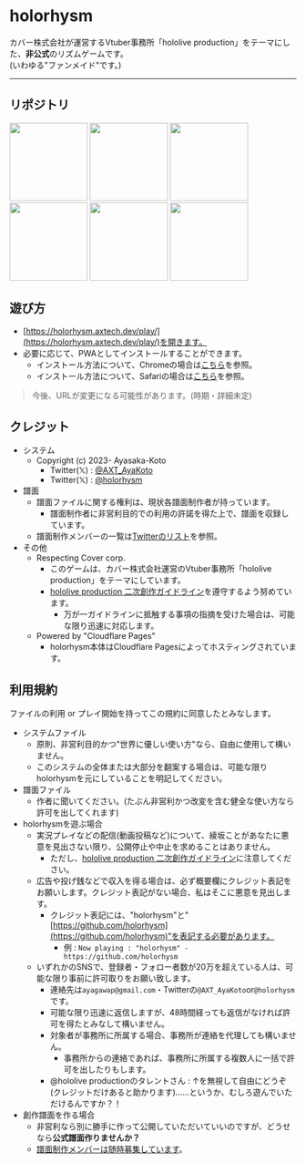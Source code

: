# holorhysm

カバー株式会社が運営するVtuber事務所「hololive production」をテーマにした、**非公式**のリズムゲームです。  
(いわゆる"ファンメイド"です。)

---

## リポジトリ

<a href="https://github.com/holorhysm/.github"><img src="https://cdn.jsdelivr.net/gh/holorhysm/.github/assets/repo-thumbnail/github.png" width="137px"></a>
<a href="https://github.com/holorhysm/system"><img src="https://cdn.jsdelivr.net/gh/holorhysm/.github/assets/repo-thumbnail/system.png" width="137px"></a>
<a href="https://github.com/holorhysm/holorhysm.github.io"><img src="https://cdn.jsdelivr.net/gh/holorhysm/.github/assets/repo-thumbnail/github.io.png" width="137px"></a>
<a href="https://github.com/holorhysm/editor"><img src="https://cdn.jsdelivr.net/gh/holorhysm/.github/assets/repo-thumbnail/editor.png" width="137px"></a>
<a href="https://github.com/holorhysm/promotion"><img src="https://cdn.jsdelivr.net/gh/holorhysm/.github/assets/repo-thumbnail/promotion.png" width="137px"></a>
<a href="https://github.com/holorhysm/assets"><img src="https://cdn.jsdelivr.net/gh/holorhysm/.github/assets/repo-thumbnail/assets.png" width="137px"></a>

## 遊び方

- [https://holorhysm.axtech.dev/play/](https://holorhysm.axtech.dev/play/)を開きます。
- 必要に応じて、PWAとしてインストールすることができます。
    - インストール方法について、Chromeの場合は[こちら](https://support.google.com/chrome/answer/9658361)を参照。
    - インストール方法について、Safariの場合は[こちら](https://support.apple.com/ja-jp/guide/iphone/iph42ab2f3a7/ios#iph4f9a47bbc)を参照。

> 今後、URLが変更になる可能性があります。(時期・詳細未定)

## クレジット

- システム
    - Copyright (c) 2023- Ayasaka-Koto
        - Twitter(𝕏) : [@AXT_AyaKoto](https://twitter.com/i/user/1421232922594406400)
        - Twitter(𝕏) : [@holorhysm](https://twitter.com/i/user/1673203052348846080)
- 譜面
    - 譜面ファイルに関する権利は、現状各譜面制作者が持っています。
        - 譜面制作者に非営利目的での利用の許諾を得た上で、譜面を収録しています。
    - 譜面制作メンバーの一覧は[Twitterのリスト](https://twitter.com/i/lists/1696356193327804694)を参照。
- その他
    - Respecting Cover corp.
        - このゲームは、カバー株式会社運営のVtuber事務所「hololive production」をテーマにしています。
        - [hololive production 二次創作ガイドライン](https://hololivepro.com/terms/)を遵守するよう努めています。
            - 万が一ガイドラインに抵触する事項の指摘を受けた場合は、可能な限り迅速に対応します。
    - Powered by "Cloudflare Pages"
        - holorhysm本体はCloudflare Pagesによってホスティングされています。

## 利用規約

ファイルの利用 or プレイ開始を持ってこの規約に同意したとみなします。

- システムファイル
    - 原則、非営利目的かつ"世界に優しい使い方"なら、自由に使用して構いません。
    - このシステムの全体または大部分を翻案する場合は、可能な限りholorhysmを元にしていることを明記してください。
- 譜面ファイル
    - 作者に聞いてください。(たぶん非営利かつ改変を含む健全な使い方なら許可を出してくれます)
- holorhysmを遊ぶ場合
    - 実況プレイなどの配信(動画投稿など)について、綾坂ことがあなたに悪意を見出さない限り、公開停止や中止を求めることはありません。
        - ただし、[hololive production 二次創作ガイドライン](https://hololivepro.com/terms/)に注意してください。
    - 広告や投げ銭などで収入を得る場合は、必ず概要欄にクレジット表記をお願いします。クレジット表記がない場合、私はそこに悪意を見出します。
        - クレジット表記には、"holorhysm"と"[https://github.com/holorhysm](https://github.com/holorhysm)"を表記する必要があります。
            - 例 : `Now playing : "holorhysm" - https://github.com/holorhysm`
    - いずれかのSNSで、登録者・フォロー者数が20万を超えている人は、可能な限り事前に許可取りをお願い致します。
        - 連絡先は`ayagawap@gmail.com`・Twitterの`@AXT_AyaKoto`or`@holorhysm`です。
        - 可能な限り迅速に返信しますが、48時間経っても返信がなければ許可を得たとみなして構いません。
        - 対象者が事務所に所属する場合、事務所が連絡を代理しても構いません。
            - 事務所からの連絡であれば、事務所に所属する複数人に一括で許可を出したりもします。
        - @hololive productionのタレントさん : ↑を無視して自由にどうぞ(クレジットだけあると助かります)……というか、むしろ遊んでいただけるんですか？！
- 創作譜面を作る場合
    - 非営利なら別に勝手に作って公開していただいていいのですが、どうせなら**公式譜面作りませんか？**
    - [譜面制作メンバーは随時募集しています](https://note.com/axt_ayakoto/n/ne5fe9a5cc93d)。
